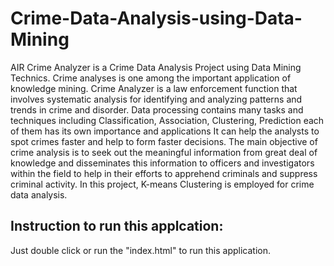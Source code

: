 # Crime-Data-Analysis-using-Data-Mining
AIR Crime Analyzer is a Crime Data Analysis Project using Data Mining Technics. Crime analyses is one among the important application of knowledge mining. Crime Analyzer is a law enforcement function that involves systematic analysis for identifying and analyzing patterns and trends in crime and disorder.  Data processing contains many tasks and techniques including Classification, Association, Clustering, Prediction each of them has its own importance and applications It can help the analysts to spot crimes faster and help to form faster decisions. The main objective of crime analysis is to seek out the meaningful information from great deal of knowledge and disseminates this information to officers and investigators within the field to help in their efforts to apprehend criminals and suppress criminal activity. In this project, K-means Clustering is employed for crime data analysis.

Instruction to run this applcation:
--------------------------------------
Just double click or run the "index.html" to run this application.
